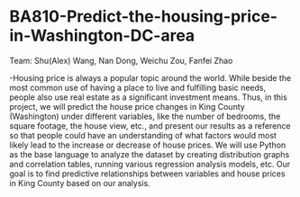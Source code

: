 # BA810-Predict-the-housing-price-in-Washington-DC-area
Team: Shu(Alex) Wang, Nan Dong, Weichu Zou, Fanfei Zhao

-Housing price is always a popular topic around the world. While beside the most common use of having a place to live and fulfilling basic needs, people also use real estate as a significant investment means. Thus, in this project, we will predict the house price changes in King County (Washington) under different variables, like the number of bedrooms, the square footage, the house view, etc., and present our results as a reference so that people could have an understanding of what factors would most likely lead to the increase or decrease of house prices. We will use Python as the base language to analyze the dataset by creating distribution graphs and correlation tables, running various regression analysis models, etc. Our goal is to find predictive relationships between variables and house prices in King County based on our analysis.
